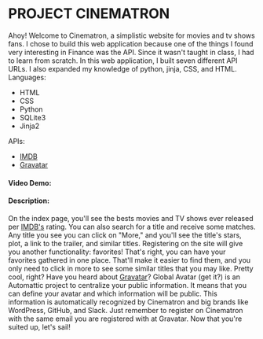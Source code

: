 # PROJECT CINEMATRON
Ahoy! Welcome to Cinematron, a simplistic website for movies and tv shows fans.
I chose to build this web application because one of the things I found very interesting in Finance was the API. Since it wasn't taught in class, I had to learn from scratch. In this web application, I built seven different API URLs. I also expanded my knowledge of python, jinja, CSS, and HTML.
Languages:
- HTML
- CSS
- Python
- SQLite3
- Jinja2

APIs:
- [IMDB](https://imdb-api.com/api)
- [Gravatar](https://en.gravatar.com/site/implement)

#### Video Demo:
#### Description:
On the index page, you'll see the bests movies and TV shows ever released per [IMDB's](https://www.imdb.com/) rating.
You can also search for a title and receive some matches. Any title you see you can click on "More," and you'll see the title's stars, plot, a link to the trailer, and similar titles.
Registering on the site will give you another functionality: favorites! That's right, you can have your favorites gathered in one place. That'll make it easier to find them, and you only need to click in more to see some similar titles that you may like. Pretty cool, right?
Have you heard about [Gravatar](https://en.gravatar.com/)? Global Avatar (get it?) is an Automattic project to centralize your public information. It means that you can define your avatar and which information will be public. This information is automatically recognized by Cinematron and big brands like WordPress, GitHub, and Slack. Just remember to register on Cinematron with the same email you are registered with at Gravatar.
Now that you're suited up, let's sail!